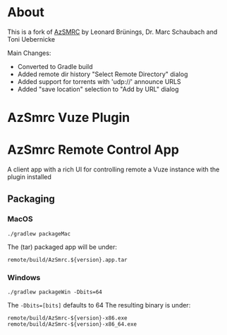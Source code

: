 # About
This is a fork of [AzSMRC](http://azsmrc.sourceforge.net) by Leonard Brünings, Dr. Marc Schaubach and Toni Uebernicke

Main Changes:
* Converted to Gradle build
* Added remote dir history "Select Remote Directory" dialog
* Added support for torrents with 'udp://' announce URLS
* Added "save location" selection to "Add by URL" dialog

# AzSmrc Vuze Plugin

# AzSmrc Remote Control App
A client app with a rich UI for controlling remote a Vuze instance with the plugin installed

## Packaging 

### MacOS

    ./gradlew packageMac
       
The (tar) packaged app will be under:
    
    remote/build/AzSmrc.${version}.app.tar
    
### Windows

    ./gradlew packageWin -Dbits=64 
    
The `-Dbits=[bits]` defaults to 64
The resulting binary is under:

    remote/build/AzSmrc-${version}-x86.exe
    remote/build/AzSmrc-${version}-x86_64.exe
    
    
            
          
